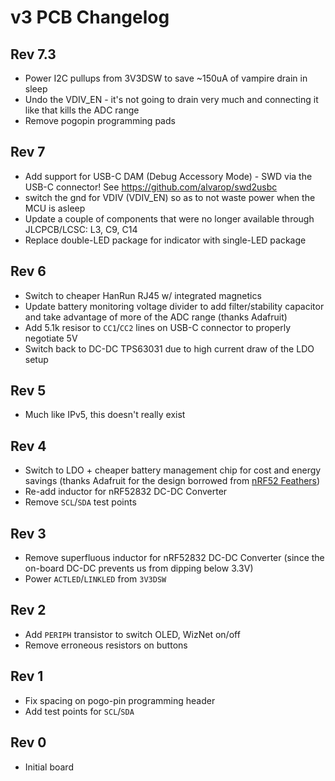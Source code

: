 # v3 PCB Changelog

## Rev 7.3
- Power I2C pullups from 3V3DSW to save ~150uA of vampire drain in sleep
- Undo the VDIV_EN - it's not going to drain very much and connecting it like that kills the ADC range
- Remove pogopin programming pads

## Rev 7
- Add support for USB-C DAM (Debug Accessory Mode) - SWD via the USB-C connector! See https://github.com/alvarop/swd2usbc
- switch the gnd for VDIV (VDIV_EN) so as to not waste power when the MCU is asleep
- Update a couple of components that were no longer available through JLCPCB/LCSC: L3, C9, C14
- Replace double-LED package for indicator with single-LED package

## Rev 6
- Switch to cheaper HanRun RJ45 w/ integrated magnetics
- Update battery monitoring voltage divider to add filter/stability capacitor and take advantage of more of the ADC range (thanks Adafruit)
- Add 5.1k resisor to `CC1`/`CC2` lines on USB-C connector to properly negotiate 5V
- Switch back to DC-DC TPS63031 due to high current draw of the LDO setup

## Rev 5
- Much like IPv5, this doesn't really exist

## Rev 4
- Switch to LDO + cheaper battery management chip for cost and energy savings (thanks Adafruit for the design borrowed from [nRF52 Feathers](https://cdn-learn.adafruit.com/assets/assets/000/052/793/original/microcontrollers_revgsch.png?1523067417))
- Re-add inductor for nRF52832 DC-DC Converter
- Remove `SCL`/`SDA` test points

## Rev 3
- Remove superfluous inductor for nRF52832 DC-DC Converter (since the on-board DC-DC prevents us from dipping below 3.3V)
- Power `ACTLED`/`LINKLED` from `3V3DSW`

## Rev 2
- Add `PERIPH` transistor to switch OLED, WizNet on/off
- Remove erroneous resistors on buttons

## Rev 1
- Fix spacing on pogo-pin programming header
- Add test points for `SCL`/`SDA`

## Rev 0
- Initial board
